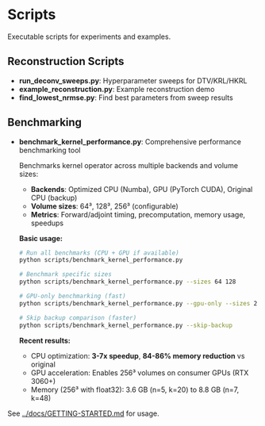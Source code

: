 # Scripts

Executable scripts for experiments and examples.

## Reconstruction Scripts

- **run_deconv_sweeps.py**: Hyperparameter sweeps for DTV/KRL/HKRL
- **example_reconstruction.py**: Example reconstruction demo
- **find_lowest_nrmse.py**: Find best parameters from sweep results

## Benchmarking

- **benchmark_kernel_performance.py**: Comprehensive performance benchmarking tool

  Benchmarks kernel operator across multiple backends and volume sizes:
  - **Backends**: Optimized CPU (Numba), GPU (PyTorch CUDA), Original CPU (backup)
  - **Volume sizes**: 64³, 128³, 256³ (configurable)
  - **Metrics**: Forward/adjoint timing, precomputation, memory usage, speedups

  **Basic usage:**
  ```bash
  # Run all benchmarks (CPU + GPU if available)
  python scripts/benchmark_kernel_performance.py

  # Benchmark specific sizes
  python scripts/benchmark_kernel_performance.py --sizes 64 128

  # GPU-only benchmarking (fast)
  python scripts/benchmark_kernel_performance.py --gpu-only --sizes 256

  # Skip backup comparison (faster)
  python scripts/benchmark_kernel_performance.py --skip-backup
  ```

  **Recent results:**
  - CPU optimization: **3-7x speedup**, **84-86% memory reduction** vs original
  - GPU acceleration: Enables 256³ volumes on consumer GPUs (RTX 3060+)
  - Memory (256³ with float32): 3.6 GB (n=5, k=20) to 8.8 GB (n=7, k=48)

See [../docs/GETTING-STARTED.md](../docs/GETTING-STARTED.md) for usage.

